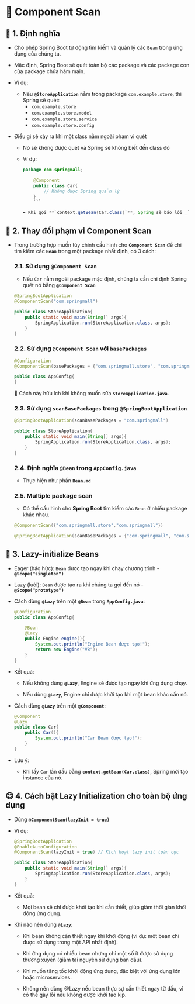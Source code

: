 # 🌱 Component Scan

## **📌 1. Định nghĩa**

- Cho phép Spring Boot tự động tìm kiếm và quản lý các `Bean` trong ứng dụng của chúng ta.

- Mặc định, Spring Boot sẽ quét toàn bộ các package và các package con của package chứa hàm main.

- Ví dụ:

  - Nếu **`@StoreApplication`** nằm trong package `com.example.store`, thì Spring sẽ quét:
    - `com.example.store`
    - `com.example.store.model`
    - `com.example.store.service`
    - `com.example.store.config`

- Điều gì sẽ xảy ra khi một class nằm ngoài phạm vi quét

  - Nó sẽ không được quét và Spring sẽ không biết đến class đó
  - Ví dụ:

    ````java
    package com.springmall;

        @Component
        public class Car{
            // Không được Spring quản lý
        }
        ```

    ➡️ Khi gọi **`context.getBean(Car.class)`**, Spring sẽ báo lỗi _`NoSuchBeanDefinitionException`_.
    ````

## **🔹 2. Thay đổi phạm vi Component Scan**

- Trong trường hợp muốn tùy chỉnh cấu hình cho **`Component Scan`** để chỉ tìm kiểm các **`Bean`** trong một package nhất định, có 3 cách:

  ### 2.1. Sử dụng **`@Component Scan`**

  - Nếu `Car` nằm ngoài package mặc định, chúng ta cần chỉ định Spring quét nó bằng **`@Component Scan`**

  ```java
  @SpringBootApplication
  @ComponentScan("com.springmall")

  public class StoreApplication{
      public static void main(String[] args){
          SpringApplication.run(StoreApplication.class, args);
      }
  }
  ```

  ### 2.2. Sử dụng **`@Component Scan`** với `basePackages`

  ```java
  @Configuration
  @ComponentScan(basePackages = {"com.springmall.store", "com.springmall"})

  public class AppConfig{
  }
  ```

  📌 Cách này hữu ích khi không muốn sửa **`StoreApplication.java`**.

  ### 2.3. Sử dụng `scanBasePackages` trong `@SpringBootApplication`

  ```java
  @SpringBootApplication(scanBasePackages = "com.springmall")

  public class StoreApplication{
      public static void main(String[] args){
          SpringApplication.run(StoreApplication.class, args);
      }
  }
  ```

  ### 2.4. Định nghĩa **`@Bean`** trong **`AppConfig.java`**

  - Thực hiện như phần **`Bean.md`**

  ### 2.5. Multiple package scan

  - Có thể cấu hình cho **Spring Boot** tìm kiếm các `Bean` ở nhiều package khác nhau.

  ```java
  @ComponentScan({"com.springmall.store","com.springmall"})
  ```

  ```java
  @SpringBootApplication(scanBasePackages = {"com.springmall", "com.springmall.store"})
  ```

## **🌿 3. Lazy-initialize Beans**

- Eager (háo hức): `Bean` được tạo ngay khi chạy chương trình - **`@Scope("singleton")`**

- Lazy (lười): `Bean` được tạo ra khi chúng ta gọi đến nó - **`@Scope("prototype")`**

- Cách dùng **`@Lazy`** trên một **`@Bean`** trong **`AppConfig.java`**:

  ```java
  @Configuration
  public class AppConfig{

      @Bean
      @Lazy
      public Engine engine(){
          System.out.println("Engine Bean được tạo!");
          return new Engine("V8");
      }
  }
  ```

- Kết quả:

  - Nếu không dùng **`@Lazy`**, Engine sẽ được tạo ngay khi ứng dụng chạy.

  - Nếu dùng **`@Lazy`**, Engine chỉ được khởi tạo khi một bean khác cần nó.

- Cách dùng **`@Lazy`** trên một **`@Component`**:
  ```java
  @Component
  @Lazy
  public class Car{
      public Car(){
          System.out.println("Car Bean được tạo!");
      }
  }
  ```
- Lưu ý:
  - Khi lấy `Car` lần đầu bằng **`context.getBean(Car.class)`**, Spring mới tạo instance của nó.

## **😊 4. Cách bật Lazy Initialization cho toàn bộ ứng dụng**

- Dùng **`@ComponentScan(lazyInit = true)`**
- Ví dụ:

  ```java
  @SpringBootApplication
  @EnableAutoConfiguration
  @ComponentScan(lazyInit = true) // Kích hoạt lazy init toàn cục

  public class StoreApplication{
      public static void main(String[] args){
          SpringApplication.run(StoreApplication.class, args);
      }
  }
  ```

- Kết quả:
  - Mọi bean sẽ chỉ được khởi tạo khi cần thiết, giúp giảm thời gian khởi động ứng dụng.
- Khi nào nên dùng **`@Lazy`**:

  - Khi bean không cần thiết ngay khi khởi động (ví dụ: một bean chỉ được sử dụng trong một API nhất định).

  - Khi ứng dụng có nhiều bean nhưng chỉ một số ít được sử dụng thường xuyên (giảm tài nguyên sử dụng ban đầu).

  - Khi muốn tăng tốc khởi động ứng dụng, đặc biệt với ứng dụng lớn hoặc microservices.

  - Không nên dùng @Lazy nếu bean thực sự cần thiết ngay từ đầu, vì có thể gây lỗi nếu không được khởi tạo kịp.

